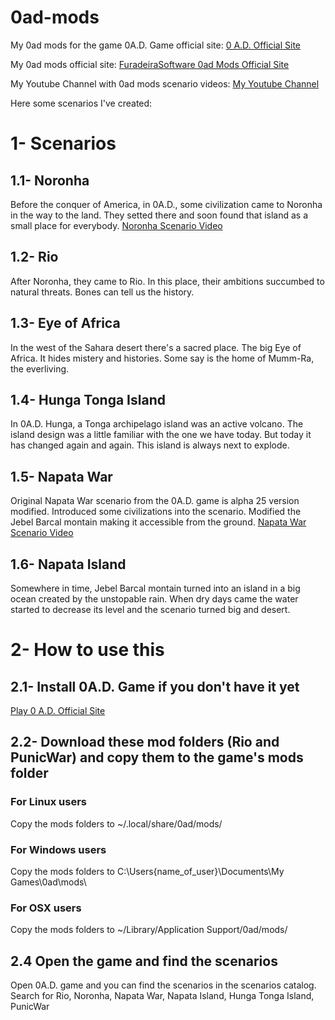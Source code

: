 # 0ad-mods
My 0ad mods for the game 0A.D.
Game official site: <a href="https://play0ad.com" target="_blank">0 A.D. Official Site</a>

My 0ad mods official site: <a href="https://furadeirasoftware.com/faces/jsf0ad.xhtml" target="_blank">FuradeiraSoftware 0ad Mods Official Site</a>

My Youtube Channel with 0ad mods scenario videos: <a href="https://www.youtube.com/channel/UCJ_3FPQgTq5b66esOQ_bPnA" target="_blank">My Youtube Channel</a>

Here some scenarios I've created:

# 1- Scenarios
## 1.1- Noronha
Before the conquer of America, in 0A.D., some civilization came to Noronha in the way to the land. They setted there and soon found that island as a small place for everybody.
<a href="https://www.youtube.com/watch?v=LlcLnXRP1r8&list=PLb004JQ9WdhBg8ZzHW62m98YM0XFqFMcD&index=1" target="_blank">Noronha Scenario Video</a>

## 1.2- Rio
After Noronha, they came to Rio. In this place, their ambitions succumbed to natural threats. Bones can tell us the history.

## 1.3- Eye of Africa
In the west of the Sahara desert there's a sacred place. The big Eye of Africa. It hides mistery and histories. Some say is the home of Mumm-Ra, the everliving.

## 1.4- Hunga Tonga Island
In 0A.D. Hunga, a Tonga archipelago island was an active volcano. The island design was a little familiar with the one we have today. But today it has changed again and again. This island is always next to explode.

## 1.5- Napata War
Original Napata War scenario from the 0A.D. game is alpha 25 version modified.
Introduced some civilizations into the scenario. Modified the Jebel Barcal montain making it accessible from the ground.
<a href="https://www.youtube.com/watch?v=XR9oCshfd98" target="_blank">Napata War Scenario Video</a>

## 1.6- Napata Island
Somewhere in time, Jebel Barcal montain turned into an island in a big ocean created by the unstopable rain. When dry days came the water started to decrease its level and the scenario turned big and desert.

# 2- How to use this
## 2.1- Install 0A.D. Game if you don't have it yet
<a href="https://play0ad.com/" target="_blank">Play 0 A.D. Official Site</a>
## 2.2- Download these mod folders (Rio and PunicWar) and copy them to the game's mods folder
### For Linux users
Copy the mods folders to ~/.local/share/0ad/mods/
### For Windows users
Copy the mods folders to C:\Users\{name_of_user}\Documents\My Games\0ad\mods\
### For OSX users
Copy the mods folders to ~/Library/Application﻿ Support/0ad/mods/
## 2.4 Open the game and find the scenarios
Open 0A.D. game and you can find the scenarios in the scenarios catalog.
Search for Rio, Noronha, Napata War, Napata Island, Hunga Tonga Island, PunicWar

